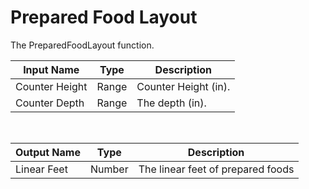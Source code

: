 
            
# Prepared Food Layout

The PreparedFoodLayout function.

|Input Name|Type|Description|
|---|---|---|
|Counter Height|Range|Counter Height (in).|
|Counter Depth|Range|The depth (in).|


<br>

|Output Name|Type|Description|
|---|---|---|
|Linear Feet|Number|The linear feet of prepared foods|

